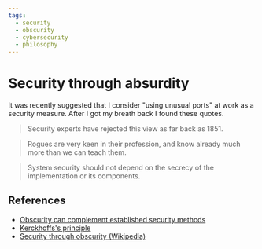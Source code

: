 ```yaml
---
tags:
  - security
  - obscurity
  - cybersecurity
  - philosophy
---
```


# Security through absurdity

It was recently suggested that I consider "using unusual ports" at work as a
security measure. After I got my breath back I found these quotes.

> Security experts have rejected this view as far back as 1851.

> Rogues are very keen in their profession, and know already much more than we
> can teach them.

> System security should not depend on the secrecy of the implementation or its
> components.

## References
- [Obscurity can complement established security methods](https://danielmiessler.com/study/security-by-obscurity/)
- [Kerckhoffs's principle](https://en.wikipedia.org/wiki/Kerckhoffs%27s_principle)
- [Security through obscurity (Wikipedia)](https://en.wikipedia.org/wiki/Security_through_obscurity)

